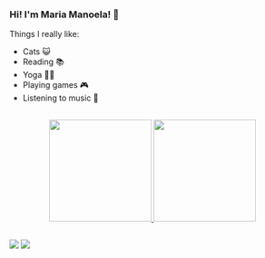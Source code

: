 ### Hi! I'm Maria Manoela! 🌼

Things I really like: 

- Cats 😺
- Reading 📚 
- Yoga 🧘‍♀️
- Playing games 🎮
- Listening to music 🎵

##

<div align="center">
  <a href="https://github.com/MariaManoela">
  <img height="180em" src="https://github-readme-stats.vercel.app/api?username=MariaManoela&show_icons=true&theme=cobalt&include_all_commits=true&count_private=true"/>
  <img height="180em" src="https://github-readme-stats.vercel.app/api/top-langs/?username=MariaManoela&layout=compact&langs_count=7&theme=cobalt"/>
</div>
  
##
  
<div> 
  <a href="https://instagram.com/manuu_mvc" target="_blank"><img src="https://img.shields.io/badge/-Instagram-%23E4405F?style=for-the-badge&logo=instagram&logoColor=white" target="_blank"></a>
  <a href="https://www.linkedin.com/in/maria-manoela-cunha-a902001b2/" target="_blank"><img src="https://img.shields.io/badge/-LinkedIn-%230077B5?style=for-the-badge&logo=linkedin&logoColor=white" target="_blank"></a> 
</div>

